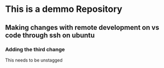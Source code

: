 # This is a demmo Repository


## Making changes with remote development on vs code through ssh on ubuntu 

### Adding the third change

This needs to be unstagged